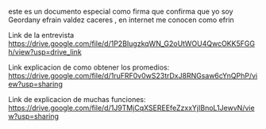 este es un documento especial como firma que confirma que yo soy Geordany efrain valdez caceres , en internet me conocen como efrin

Link de la entrevista https://drive.google.com/file/d/1P2BIugzkqWN_G2oUtWOU4QwcOKK5FGGh/view?usp=drive_link

Link explicacion de como obtener los promedios: https://drive.google.com/file/d/1ruFRF0v0wS23trDxJ8RNGsaw6cYnQPhP/view?usp=sharing

Link de explicacion de muchas funciones: https://drive.google.com/file/d/1J9TMjCqXSEREEfeZzxxYjIBnoL1JewvN/view?usp=sharing
